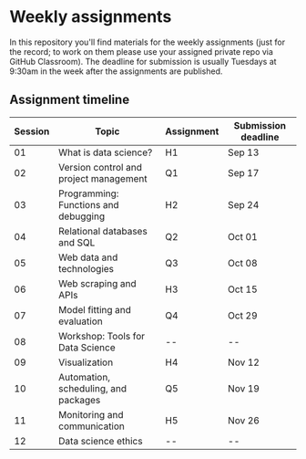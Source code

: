 # Weekly assignments

In this repository you'll find materials for the weekly assignments (just for the record; to work on them please use your assigned private repo via GitHub Classroom). The deadline for submission is usually Tuesdays at 9:30am in the week after the assignments are published.

## Assignment timeline

| Session | Topic | Assignment | Submission deadline |
|---------|-------|-----------|-----------|
| 01 | What is data science? | H1 | Sep 13  | 
| 02 | Version control and project management | Q1 | Sep 17 | 
| 03 | Programming: Functions and debugging | H2 | Sep 24  | 
| 04 | Relational databases and SQL | Q2 | Oct 01  | 
| 05 | Web data and technologies | Q3 | Oct 08  | 
| 06 | Web scraping and APIs | H3 | Oct 15 | 
| 07 | Model fitting and evaluation | Q4 | Oct 29 | 
| 08 | Workshop: Tools for Data Science | -- | --  | 
| 09 | Visualization | H4 | Nov 12  | 
| 10 | Automation, scheduling, and packages | Q5 | Nov 19 | 
| 11 | Monitoring and communication | H5 | Nov 26 | 
| 12 | Data science ethics | -- | --  | 



